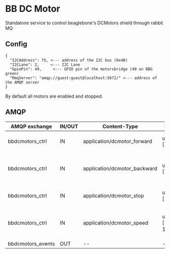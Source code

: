 # BB DC Motor

Standalone service to control beaglebone's DCMotors shield through rabbit MQ

## Config

    {
      "I2CAddress": 75, <--- address of the I2C bus (0x4B)
      "I2CLane": 2,     <--- I2C Lane
      "GpioPin": 49,     <--- GPIO pin of the motorsbridge (49 on BBG green)
      "RmqServer": "amqp://guest:guest@localhost:5672/" <--- address of the AMQP server
    }

By default all motors are enabled and stopped.

## AMQP


| AMQP exchange      | IN/OUT | Content-Type                  | Data           | Description                                     |
| ----------------- | ------ | ----------------------------- | -------------  | ----------------------------------------------- |
| bbdcmotors_ctrl   | IN     | application/dcmotor_forward   | uint32 [1-4]   | Set motor to forward state (CW)                 |
| bbdcmotors_ctrl   | IN     | application/dcmotor_backward  | uint32 [1-4]   | Set motor to backward state (CCW)               |
| bbdcmotors_ctrl   | IN     | application/dcmotor_stop      | uint32 [1-4]   | Set motor to stopped state                      |
| bbdcmotors_ctrl   | IN     | application/dcmotor_speed     | uint32 [1-100] | Change all motors speed in % (default duty is 30). |
| bbdcmotors_events | OUT    | --                            | --             | Unused                                          |
